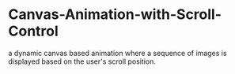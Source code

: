 # Canvas-Animation-with-Scroll-Control
 a dynamic canvas based animation where a sequence of images is displayed based on the user's scroll position.
